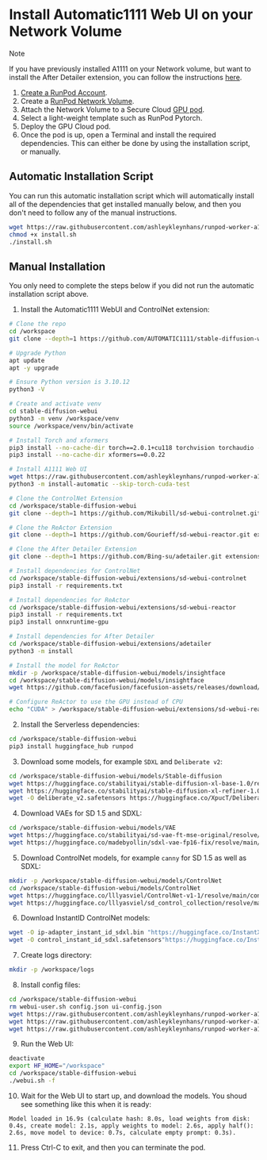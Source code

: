 # Install Automatic1111 Web UI on your Network Volume

> [!NOTE]
> If you have previously installed A1111 on your Network volume,
> but want to install the After Detailer extension, you can follow the
> instructions [here](./installing-adetailer.md).

1. [Create a RunPod Account](https://runpod.io?ref=2xxro4sy).
2. Create a [RunPod Network Volume](https://www.runpod.io/console/user/storage).
3. Attach the Network Volume to a Secure Cloud [GPU pod](https://www.runpod.io/console/gpu-secure-cloud).
4. Select a light-weight template such as RunPod Pytorch.
5. Deploy the GPU Cloud pod.
6. Once the pod is up, open a Terminal and install the required
   dependencies. This can either be done by using the installation
   script, or manually.

## Automatic Installation Script

You can run this automatic installation script which will
automatically install all of the dependencies that get installed
manually below, and then you don't need to follow any of the
manual instructions.

```bash
wget https://raw.githubusercontent.com/ashleykleynhans/runpod-worker-a1111/main/scripts/install.sh
chmod +x install.sh
./install.sh
```

## Manual Installation

You only need to complete the steps below if you did not run the
automatic installation script above.

1. Install the Automatic1111 WebUI and ControlNet extension:
```bash
# Clone the repo
cd /workspace
git clone --depth=1 https://github.com/AUTOMATIC1111/stable-diffusion-webui.git

# Upgrade Python
apt update
apt -y upgrade

# Ensure Python version is 3.10.12
python3 -V

# Create and activate venv
cd stable-diffusion-webui
python3 -m venv /workspace/venv
source /workspace/venv/bin/activate

# Install Torch and xformers
pip3 install --no-cache-dir torch==2.0.1+cu118 torchvision torchaudio --index-url https://download.pytorch.org/whl/cu118
pip3 install --no-cache-dir xformers==0.0.22

# Install A1111 Web UI
wget https://raw.githubusercontent.com/ashleykleynhans/runpod-worker-a1111/main/install-automatic.py
python3 -m install-automatic --skip-torch-cuda-test

# Clone the ControlNet Extension
cd /workspace/stable-diffusion-webui
git clone --depth=1 https://github.com/Mikubill/sd-webui-controlnet.git extensions/sd-webui-controlnet

# Clone the ReActor Extension
git clone --depth=1 https://github.com/Gourieff/sd-webui-reactor.git extensions/sd-webui-reactor

# Clone the After Detailer Extension
git clone --depth=1 https://github.com/Bing-su/adetailer.git extensions/adetailer

# Install dependencies for ControlNet
cd /workspace/stable-diffusion-webui/extensions/sd-webui-controlnet
pip3 install -r requirements.txt

# Install dependencies for ReActor
cd /workspace/stable-diffusion-webui/extensions/sd-webui-reactor
pip3 install -r requirements.txt
pip3 install onnxruntime-gpu

# Install dependencies for After Detailer
cd /workspace/stable-diffusion-webui/extensions/adetailer
python3 -m install

# Install the model for ReActor
mkdir -p /workspace/stable-diffusion-webui/models/insightface
cd /workspace/stable-diffusion-webui/models/insightface
wget https://github.com/facefusion/facefusion-assets/releases/download/models/inswapper_128.onnx

# Configure ReActor to use the GPU instead of CPU
echo "CUDA" > /workspace/stable-diffusion-webui/extensions/sd-webui-reactor/last_device.txt
```
2. Install the Serverless dependencies:
```bash
cd /workspace/stable-diffusion-webui
pip3 install huggingface_hub runpod
```
3. Download some models, for example `SDXL` and `Deliberate v2`:
```bash
cd /workspace/stable-diffusion-webui/models/Stable-diffusion
wget https://huggingface.co/stabilityai/stable-diffusion-xl-base-1.0/resolve/main/sd_xl_base_1.0.safetensors
wget https://huggingface.co/stabilityai/stable-diffusion-xl-refiner-1.0/resolve/main/sd_xl_refiner_1.0.safetensors
wget -O deliberate_v2.safetensors https://huggingface.co/XpucT/Deliberate/resolve/main/Deliberate_v2.safetensors
```
4. Download VAEs for SD 1.5 and SDXL:
```bash
cd /workspace/stable-diffusion-webui/models/VAE
wget https://huggingface.co/stabilityai/sd-vae-ft-mse-original/resolve/main/vae-ft-mse-840000-ema-pruned.safetensors
wget https://huggingface.co/madebyollin/sdxl-vae-fp16-fix/resolve/main/sdxl_vae.safetensors
```
5. Download ControlNet models, for example `canny` for SD 1.5 as well as SDXL:
```bash
mkdir -p /workspace/stable-diffusion-webui/models/ControlNet
cd /workspace/stable-diffusion-webui/models/ControlNet
wget https://huggingface.co/lllyasviel/ControlNet-v1-1/resolve/main/control_v11p_sd15_canny.pth
wget https://huggingface.co/lllyasviel/sd_control_collection/resolve/main/diffusers_xl_canny_full.safetensors
```
6. Download InstantID ControlNet models:
```bash
wget -O ip-adapter_instant_id_sdxl.bin "https://huggingface.co/InstantX/InstantID/resolve/main/ip-adapter.bin?download=true"
wget -O control_instant_id_sdxl.safetensors"https://huggingface.co/InstantX/InstantID/resolve/main/ControlNetModel/diffusion_pytorch_model.safetensors?download=true"
```
7. Create logs directory:
```bash
mkdir -p /workspace/logs
```
8. Install config files:
```bash
cd /workspace/stable-diffusion-webui
rm webui-user.sh config.json ui-config.json
wget https://raw.githubusercontent.com/ashleykleynhans/runpod-worker-a1111/main/webui-user.sh
wget https://raw.githubusercontent.com/ashleykleynhans/runpod-worker-a1111/main/config.json
wget https://raw.githubusercontent.com/ashleykleynhans/runpod-worker-a1111/main/ui-config.json
```
9. Run the Web UI:
```bash
deactivate
export HF_HOME="/workspace"
cd /workspace/stable-diffusion-webui
./webui.sh -f
```
10. Wait for the Web UI to start up, and download the models. You shoud
    see something like this when it is ready:
```
Model loaded in 16.9s (calculate hash: 8.0s, load weights from disk: 0.4s, create model: 2.1s, apply weights to model: 2.6s, apply half(): 2.6s, move model to device: 0.7s, calculate empty prompt: 0.3s).
```
11. Press Ctrl-C to exit, and then you can terminate the pod.

